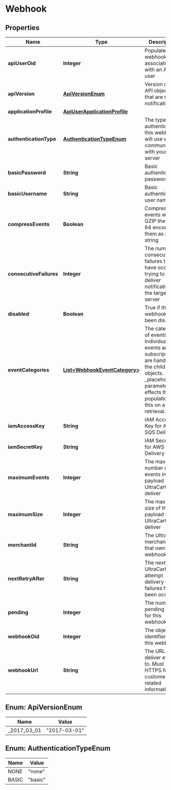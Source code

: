 
# Webhook

## Properties
Name | Type | Description | Notes
------------ | ------------- | ------------- | -------------
**apiUserOid** | **Integer** | Populated if webhook associated with an API user |  [optional]
**apiVersion** | [**ApiVersionEnum**](#ApiVersionEnum) | Version of the API objects that are sent in notifications |  [optional]
**applicationProfile** | [**ApiUserApplicationProfile**](ApiUserApplicationProfile.md) |  |  [optional]
**authenticationType** | [**AuthenticationTypeEnum**](#AuthenticationTypeEnum) | The type of authentication this webhook will use when communicating with your server |  [optional]
**basicPassword** | **String** | Basic authentication password |  [optional]
**basicUsername** | **String** | Basic authentication user name |  [optional]
**compressEvents** | **Boolean** | Compress events with GZIP then base 64 encode them as a string |  [optional]
**consecutiveFailures** | **Integer** | The number of consecutive failures that have occurred trying to deliver notifications to the target server |  [optional]
**disabled** | **Boolean** | True if the webhook has been disabled |  [optional]
**eventCategories** | [**List&lt;WebhookEventCategory&gt;**](WebhookEventCategory.md) | The categories of events.  Individual events and subscriptions are handled in the child objects.  _placeholders parameter effects the population of this on a retrieval. |  [optional]
**iamAccessKey** | **String** | IAM Access Key for AWS SQS Delivery |  [optional]
**iamSecretKey** | **String** | IAM Secret Key for AWS SQS Delivery |  [optional]
**maximumEvents** | **Integer** | The maximum number of events in the payload that UltraCart will deliver |  [optional]
**maximumSize** | **Integer** | The maximum size of the payload that UltraCart will deliver |  [optional]
**merchantId** | **String** | The UltraCart merchant ID that owns this webhook |  [optional]
**nextRetryAfter** | **String** | The next time UltraCart will attempt delivery if failures have been occurring |  [optional]
**pending** | **Integer** | The number of pending events for this webhook |  [optional]
**webhookOid** | **Integer** | The object identifier for this webhook |  [optional]
**webhookUrl** | **String** | The URL to deliver events to.  Must be HTTPS for customer related information. |  [optional]


<a name="ApiVersionEnum"></a>
## Enum: ApiVersionEnum
Name | Value
---- | -----
_2017_03_01 | &quot;2017-03-01&quot;


<a name="AuthenticationTypeEnum"></a>
## Enum: AuthenticationTypeEnum
Name | Value
---- | -----
NONE | &quot;none&quot;
BASIC | &quot;basic&quot;



